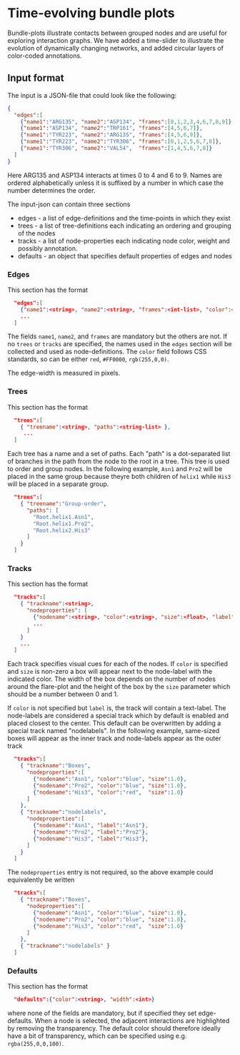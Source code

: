 # Time-evolving bundle plots 

Bundle-plots illustrate contacts between grouped nodes and are useful for exploring interaction graphs. We have added a time-slider to illustrate the evolution of dynamically changing networks, and added circular layers of color-coded annotations.

## Input format
The input is a JSON-file that could look like the following:

```json
{
  "edges":[
    {"name1":"ARG135", "name2":"ASP134", "frames":[0,1,2,3,4,6,7,8,9]},
    {"name1":"ASP134", "name2":"TRP161", "frames":[4,5,6,7]},
    {"name1":"TYR223", "name2":"ARG135", "frames":[4,5,6,9]},
    {"name1":"TYR223", "name2":"TYR306", "frames":[0,1,2,5,6,7,8]},
    {"name1":"TYR306", "name2":"VAL54",  "frames":[1,4,5,6,7,8]}
  ]
}
```
      
Here ARG135 and ASP134 interacts at times 0 to 4 and 6 to 9. Names are ordered alphabetically unless it is suffixed by a number in which case the number determines the order. 

The input-json can contain three sections
 * edges - a list of edge-definitions and the time-points in which they exist
 * trees - a list of tree-definitions each indicating an ordering and grouping of the nodes
 * tracks - a list of node-properties each indicating node color, weight and possibly annotation. 
 * defaults - an object that specifies default properties of edges and nodes

### Edges
This section has the format
```json
  "edges":[
    {"name1":<string>, "name2":<string>, "frames":<int-list>, "color":<string>, "width":<int>},
    ...
  ]
```
The fields `name1`, `name2`, and `frames` are mandatory but the others are not. If no `trees` or `tracks` are specified, the names used in the `edges` section will be collected and used as node-definitions. The `color` field follows CSS standards, so can be either `red`, `#FF0000`, `rgb(255,0,0)`.

The edge-width is measured in pixels. 

### Trees
This section has the format
```json
  "trees":[
    { "treename":<string>, "paths":<string-list> },
     ...
  ]
```
Each tree has a name and a set of paths. Each "path" is a dot-separated list of branches in the path from the node to the root in a tree. This tree is used to order and group nodes. In the following example, `Asn1` and `Pro2` will be placed in the same group because theyre both children of `helix1` while `His3` will be placed in a separate group. 
```json
  "trees":[
    { "treename":"Group-order",
      "paths": [
        "Root.helix1.Asn1",
        "Root.helix1.Pro2",
        "Root.helix2.His3"
      ]
    }
  ]
```

### Tracks
This section has the format
```json
  "tracks":[
    { "trackname":<string>, 
      "nodeproperties": [
        {"nodename":<string>, "color":<string>, "size":<float>, "label":<string>},
        ...
      ]
    }
    ...
  ]
```

Each track specifies visual cues for each of the nodes. If `color` is specified and `size` is non-zero a box will appear next to the node-label with the indicated color. The width of the box depends on the number of nodes around the flare-plot and the height of the box by the `size` parameter which should be a number between 0 and 1. 

If `color` is not specified but `label` is, the track will contain a text-label. The node-labels are considered a special track which by default is enabled and placed closest to the center. This default can be overwritten by adding a special track named "nodelabels". In the following example, same-sized boxes will appear as the inner track and node-labels appear as the outer track
```json
  "tracks":[
    { "trackname":"Boxes",
      "nodeproperties":[
        {"nodename":"Asn1", "color":"blue", "size":1.0},
        {"nodename":"Pro2", "color":"blue", "size":1.0},
        {"nodename":"His3", "color":"red",  "size":1.0}
      ]
    },
    { "trackname":"nodelabels", 
      "nodeproperties":[
        {"nodename":"Asn1", "label":"Asn1"},
        {"nodename":"Pro2", "label":"Pro2"},
        {"nodename":"His3", "label":"His3"},
      ]
    }
  ]
```
The `nodeproperties` entry is not required, so the above example could equivalently be written
```json
  "tracks":[
    { "trackname":"Boxes",
      "nodeproperties":[
        {"nodename":"Asn1", "color":"blue", "size":1.0},
        {"nodename":"Pro2", "color":"blue", "size":1.0},
        {"nodename":"His3", "color":"red",  "size":1.0}
      ]
    },
    { "trackname":"nodelabels" }
  ]
```


### Defaults
This section has the format
```json
  "defaults":{"color":<string>, "width":<int>}
```
where none of the fields are mandatory, but if specified they set edge-defaults. When a node is selected, the adjacent interactions are highlighted by removing the transparency. The default color should therefore ideally have a bit of transparency, which can be specified using e.g. `rgba(255,0,0,100)`. 
